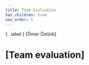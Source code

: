 ```yaml
---
title: Team Evaluation
has_children: true
nav_order: 5
---
```


{: .label }
[Ömer Öztürk]

# [Team evaluation]
